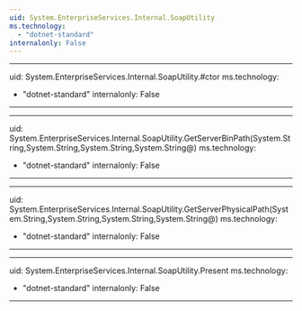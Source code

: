 ```yaml
---
uid: System.EnterpriseServices.Internal.SoapUtility
ms.technology: 
  - "dotnet-standard"
internalonly: False
---
```


---
uid: System.EnterpriseServices.Internal.SoapUtility.#ctor
ms.technology: 
  - "dotnet-standard"
internalonly: False
---

---
uid: System.EnterpriseServices.Internal.SoapUtility.GetServerBinPath(System.String,System.String,System.String,System.String@)
ms.technology: 
  - "dotnet-standard"
internalonly: False
---

---
uid: System.EnterpriseServices.Internal.SoapUtility.GetServerPhysicalPath(System.String,System.String,System.String,System.String@)
ms.technology: 
  - "dotnet-standard"
internalonly: False
---

---
uid: System.EnterpriseServices.Internal.SoapUtility.Present
ms.technology: 
  - "dotnet-standard"
internalonly: False
---
